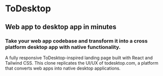 # ToDesktop

## Web app to desktop app in minutes

### Take your web app codebase and transform it into a cross platform desktop app with native functionality.

A fully responsive ToDesktop-inspired landing page built with React and Tailwind CSS. This clone replicates the UI/UX of todesktop.com, a platform that converts web apps into native desktop applications.

